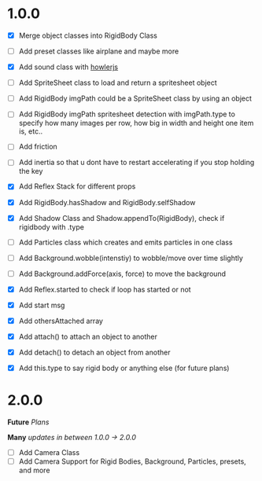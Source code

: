 

# 1.0.0


- [x] Merge object classes into RigidBody Class
- [ ] Add preset classes like airplane and maybe more
- [x] Add sound class with [howlerjs](https://github.com/goldfire/howler.js)
- [ ] Add SpriteSheet class to load and return a spritesheet object
- [ ] Add RigidBody imgPath could be a SpriteSheet class by using an object
- [ ] Add RigidBody imgPath spritesheet detection with imgPath.type to specify how many images per row, how big in width and height one item is, etc..
- [ ] Add friction
- [ ] Add inertia so that u dont have to restart accelerating if you stop holding the key
- [x] Add Reflex Stack for different props
- [x] Add RigidBody.hasShadow and RigidBody.selfShadow
- [x] Add Shadow Class and Shadow.appendTo(RigidBody), check if rigidbody with .type
- [ ] Add Particles class which creates and emits particles in one class
- [ ] Add Background.wobble(intenstiy) to wobble/move over time slightly
- [ ] Add Background.addForce(axis, force) to move the background
- [x] Add Reflex.started to check if loop has started or not
- [x] Add start msg
- [x] Add othersAttached array
- [x] Add attach() to attach an object to another
- [x] Add detach() to detach an object from another
- [x] Add this.type to say rigid body or anything else (for future plans)


# 2.0.0

__Future__ _Plans_

__Many__ _updates in between 1.0.0 -> 2.0.0_

- [ ] Add Camera Class
- [ ] Add Camera Support for Rigid Bodies, Background, Particles, presets, and more